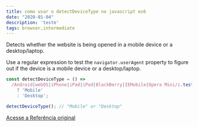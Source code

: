 ```yaml
---
title: como usar o detectDeviceType no javascript es6
date: "2020-01-04"
description: 'teste'
tags: browser,intermediate
---
```


Detects whether the website is being opened in a mobile device or a desktop/laptop.

Use a regular expression to test the `navigator.userAgent` property to figure out if the device is a mobile device or a desktop/laptop.

```js
const detectDeviceType = () =>
  /Android|webOS|iPhone|iPad|iPod|BlackBerry|IEMobile|Opera Mini/i.test(navigator.userAgent)
    ? 'Mobile'
    : 'Desktop';
```

```js
detectDeviceType(); // "Mobile" or "Desktop"
```


[Acesse a Referência original](http://github.com/30-seconds/)
